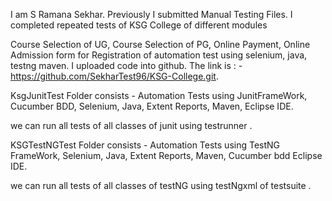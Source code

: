 I am S Ramana Sekhar. Previously I submitted Manual Testing Files.  I completed repeated tests of KSG College of different modules

Course Selection of UG, Course Selection of PG, Online Payment, Online Admission form for Registration of automation test using selenium, java, testng
maven. I uploaded code into github. The link is  : - https://github.com/SekharTest96/KSG-College.git.

KsgJunitTest Folder consists - Automation Tests using JunitFrameWork, Cucumber BDD,  Selenium, Java, Extent Reports, Maven, Eclipse IDE.

we can run all tests of all classes of junit using testrunner .

KSGTestNGTest Folder consists - Automation Tests using TestNG FrameWork, Selenium, Java, Extent Reports, Maven, Cucumber bdd Eclipse IDE.

we can run all tests of all classes of testNG using testNgxml of testsuite .
